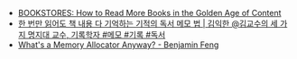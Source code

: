 - [BOOKSTORES: How to Read More Books in the Golden Age of Content](https://www.youtube.com/watch?v=lIW5jBrrsS0)
- [한 번만 읽어도 책 내용 다 기억하는 기적의 독서 메모 법 | 김익한 @김교수의 세 가지 명지대 교수, 기록학자 #메모 #기록 #독서](https://www.youtube.com/watch?v=fxdPHw8vhog)
- [What's a Memory Allocator Anyway? - Benjamin Feng](https://www.youtube.com/watch?v=vHWiDx_l4V0)
